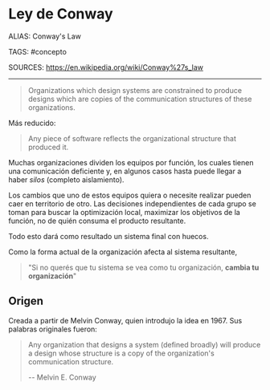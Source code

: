 # Ley de Conway

ALIAS: Conway's Law

TAGS: #concepto

SOURCES: <https://en.wikipedia.org/wiki/Conway%27s_law>

---

> Organizations which design systems are constrained to produce designs which are copies of the communication structures of these organizations.

Más reducido:

> Any piece of software reflects the organizational structure that produced it.

Muchas organizaciones dividen los equipos por función, los cuales tienen una comunicación deficiente y, en algunos casos hasta puede llegar a haber *silos* (completo aislamiento).

Los cambios que uno de estos equipos quiera o necesite realizar pueden caer en territorio de otro. Las decisiones independientes de cada grupo se toman para buscar la optimización local, maximizar los objetivos de la función, no de quién consuma el producto resultante.

Todo esto dará como resultado un sistema final con huecos.

Como la forma actual de la organización afecta al sistema resultante,

> "Si no querés que tu sistema se vea como tu organización, **cambia tu organización**"

## Origen

Creada a partir de Melvin Conway, quien introdujo la idea en 1967. Sus palabras originales fueron:

> Any organization that designs a system (defined broadly) will produce a design whose structure is a copy of the organization's communication structure.
>
> -- Melvin E. Conway
